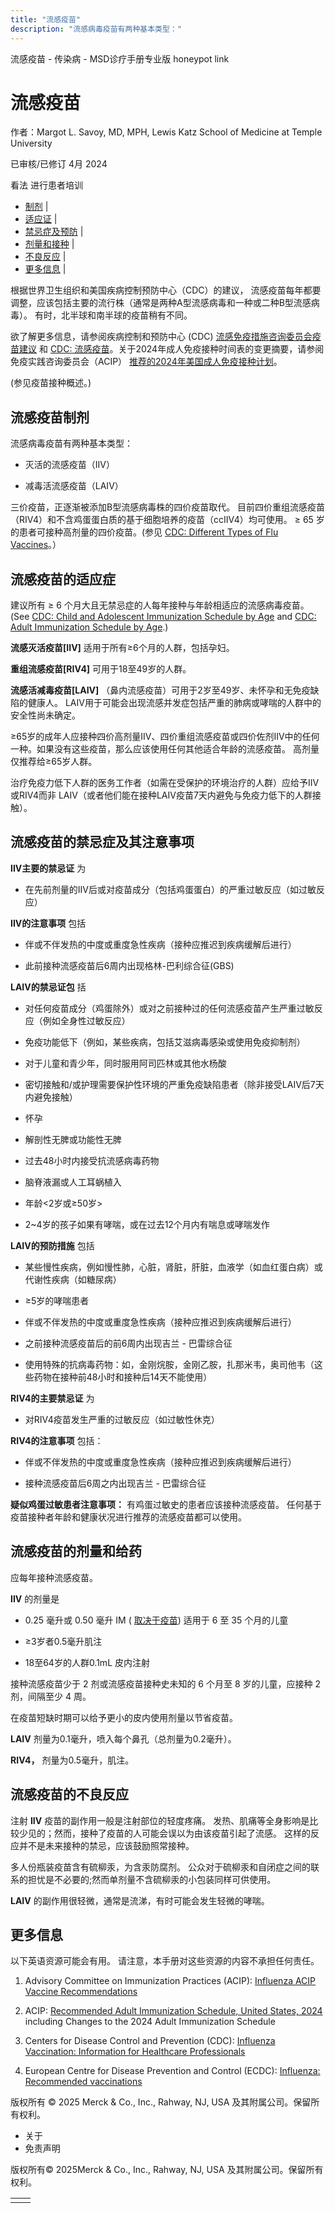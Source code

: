 ```yaml
---
title: "流感疫苗"
description: "流感病毒疫苗有两种基本类型："
---
```


﻿流感疫苗 \- 传染病 \- MSD诊疗手册专业版 honeypot link

# 流感疫苗

作者：Margot L. Savoy, MD, MPH, Lewis Katz School of Medicine at Temple University

已审核/已修订 4月 2024

看法 进行患者培训

- [制剂](#制剂_v12817305_zh) \|
- [适应证](#适应证_v12817314_zh) \|
- [禁忌症及预防](#禁忌症及预防_v12817327_zh) \|
- [剂量和接种](#剂量和接种_v12817373_zh) \|
- [不良反应](#不良反应_v12817387_zh) \|
- [更多信息](#更多信息_v44231483_zh) \|

根据世界卫生组织和美国疾病控制预防中心（CDC）的建议， 流感疫苗每年都要调整，应该包括主要的流行株（通常是两种A型流感病毒和一种或二种B型流感病毒）。 有时，北半球和南半球的疫苗稍有不同。

欲了解更多信息，请参阅疾病控制和预防中心 (CDC) [流感免疫措施咨询委员会疫苗建议](https://www.cdc.gov/vaccines/hcp/acip-recs/vacc-specific/flu.html) 和 [CDC: 流感疫苗](https://www.cdc.gov/vaccines/vpd/flu/hcp/index.html)。关于2024年成人免疫接种时间表的变更摘要，请参阅免疫实践咨询委员会（ACIP） [推荐的2024年美国成人免疫接种计划](https://www.acpjournals.org/doi/10.7326/M23-3269)。

(参见疫苗接种概述。)

## 流感疫苗制剂

流感病毒疫苗有两种基本类型：

- 灭活的流感疫苗（IIV）

- 减毒活流感疫苗（LAIV）


三价疫苗，正逐渐被添加B型流感病毒株的四价疫苗取代。 目前四价重组流感疫苗（RIV4）和不含鸡蛋蛋白质的基于细胞培养的疫苗（ccIIV4）均可使用。 ≥ 65 岁的患者可接种高剂量的四价疫苗。(参见 [CDC: Different Types of Flu Vaccines](https://www.cdc.gov/flu/prevent/different-flu-vaccines.htm)。）

## 流感疫苗的适应症

建议所有 ≥ 6 个月大且无禁忌症的人每年接种与年龄相适应的流感病毒疫苗。(See [CDC: Child and Adolescent Immunization Schedule by Age](https://www.cdc.gov/vaccines/schedules/hcp/imz/child-adolescent.html) and [CDC: Adult Immunization Schedule by Age](https://www.cdc.gov/vaccines/schedules/hcp/imz/adult.html).)

**流感灭活疫苗\[IIV\]** 适用于所有≥6个月的人群，包括孕妇。

**重组流感疫苗\[RIV4\]** 可用于18至49岁的人群。

**流感活减毒疫苗\[LAIV\]** （鼻内流感疫苗）可用于2岁至49岁、未怀孕和无免疫缺陷的健康人。 LAIV用于可能会出现流感并发症包括严重的肺病或哮喘的人群中的安全性尚未确定。

≥65岁的成年人应接种四价高剂量IIV、四价重组流感疫苗或四价佐剂IIV中的任何一种。如果没有这些疫苗，那么应该使用任何其他适合年龄的流感疫苗。 高剂量仅推荐给≥65岁人群。

治疗免疫力低下人群的医务工作者（如需在受保护的环境治疗的人群）应给予IIV或RIV4而非 LAIV（或者他们能在接种LAIV疫苗7天内避免与免疫力低下的人群接触）。

## 流感疫苗的禁忌症及其注意事项

**IIV主要的禁忌证** 为

- 在先前剂量的IIV后或对疫苗成分（包括鸡蛋蛋白）的严重过敏反应（如过敏反应）


**IIV的注意事项** 包括

- 伴或不伴发热的中度或重度急性疾病（接种应推迟到疾病缓解后进行）

- 此前接种流感疫苗后6周内出现格林-巴利综合征(GBS)


**LAIV的禁忌证包** 括

- 对任何疫苗成分（鸡蛋除外）或对之前接种过的任何流感疫苗产生严重过敏反应（例如全身性过敏反应）

- 免疫功能低下（例如，某些疾病，包括艾滋病毒感染或使用免疫抑制剂）

- 对于儿童和青少年，同时服用阿司匹林或其他水杨酸

- 密切接触和/或护理需要保护性环境的严重免疫缺陷患者（除非接受LAIV后7天内避免接触）

- 怀孕

- 解剖性无脾或功能性无脾

- 过去48小时内接受抗流感病毒药物

- 脑脊液漏或人工耳蜗植入

- 年龄<2岁或≥50岁>

- 2~4岁的孩子如果有哮喘，或在过去12个月内有喘息或哮喘发作


**LAIV的预防措施** 包括

- 某些慢性疾病，例如慢性肺，心脏，肾脏，肝脏，血液学（如血红蛋白病）或代谢性疾病（如糖尿病）

- ≥5岁的哮喘患者

- 伴或不伴发热的中度或重度急性疾病（接种应推迟到疾病缓解后进行）

- 之前接种流感疫苗后的前6周内出现吉兰 \- 巴雷综合征

- 使用特殊的抗病毒药物：如，金刚烷胺，金刚乙胺，扎那米韦，奥司他韦（这些药物在接种前48小时和接种后14天不能使用）


**RIV4的主要禁忌证** 为

- 对RIV4疫苗发生严重的过敏反应（如过敏性休克）


**RIV4的注意事项** 包括：

- 伴或不伴发热的中度或重度急性疾病（接种应推迟到疾病缓解后进行）

- 接种流感疫苗后6周之内出现吉兰 - 巴雷综合征


**疑似鸡蛋过敏患者注意事项：** 有鸡蛋过敏史的患者应该接种流感疫苗。 任何基于疫苗接种者年龄和健康状况进行推荐的流感疫苗都可以使用。

## 流感疫苗的剂量和给药

应每年接种流感疫苗。

**IIV** 的剂量是

- 0.25 毫升或 0.50 毫升 IM ( [取决于疫苗](https://www.cdc.gov/mmwr/volumes/70/rr/rr7005a1.htm)) 适用于 6 至 35 个月的儿童

- ≥3岁者0.5毫升肌注

- 18至64岁的人群0.1mL 皮内注射


接种流感疫苗少于 2 剂或流感疫苗接种史未知的 6 个月至 8 岁的儿童，应接种 2 剂，间隔至少 4 周。

在疫苗短缺时期可以给予更小的皮内使用剂量以节省疫苗。

**LAIV** 剂量为0.1毫升，喷入每个鼻孔（总剂量为0.2毫升）。

**RIV4，** 剂量为0.5毫升，肌注。

## 流感疫苗的不良反应

注射 **IIV** 疫苗的副作用一般是注射部位的轻度疼痛。 发热、肌痛等全身影响是比较少见的；然而，接种了疫苗的人可能会误以为由该疫苗引起了流感。 这样的反应并不是未来接种的禁忌，应该鼓励照常接种。

多人份瓶装疫苗含有硫柳汞，为含汞防腐剂。 公众对于硫柳汞和自闭症之间的联系的担忧是不必要的;然而单剂量不含硫柳汞的小包装同样可供使用。

**LAIV** 的副作用很轻微，通常是流涕，有时可能会发生轻微的哮喘。

## 更多信息

以下英语资源可能会有用。 请注意，本手册对这些资源的内容不承担任何责任。

1. Advisory Committee on Immunization Practices (ACIP): [Influenza ACIP Vaccine Recommendations](https://www.cdc.gov/vaccines/hcp/acip-recs/vacc-specific/flu.html)

2. ACIP: [Recommended Adult Immunization Schedule, United States, 2024](https://www.acpjournals.org/doi/10.7326/M23-3269) including Changes to the 2024 Adult Immunization Schedule

3. Centers for Disease Control and Prevention (CDC): [Influenza Vaccination: Information for Healthcare Professionals](https://www.cdc.gov/vaccines/vpd/flu/hcp/index.html)

4. European Centre for Disease Prevention and Control (ECDC): [Influenza: Recommended vaccinations](https://vaccine-schedule.ecdc.europa.eu/Scheduler/ByDisease?SelectedDiseaseId=15&SelectedCountryIdByDisease=-1)




版权所有 © 2025
Merck & Co., Inc., Rahway, NJ, USA 及其附属公司。保留所有权利。

- 关于
- 免责声明

版权所有© 2025Merck & Co., Inc., Rahway, NJ, USA 及其附属公司。保留所有权利。

|     |     |
| --- | --- |
|  |  |